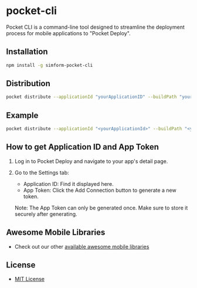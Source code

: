 # pocket-cli

Pocket CLI is a command-line tool designed to streamline the deployment process for mobile applications to "Pocket Deploy".

## Installation

```bash
npm install -g simform-pocket-cli
```

## Distribution

```bash
pocket distribute --applicationId "yourApplicationID" --buildPath "yourBuildPath" --appToken "YourAppToken" --baseUrl "base url of the server" --releaseNotes "formatted release notes"
```

## Example

```bash
pocket distribute --applicationId "<yourApplicationId>" --buildPath "<yourPath>/Downloads/app-release.apk" --appToken "<yourAppToken>" --baseUrl "<yourBaseUrl>/functions/v1/" --releaseNotes "formatted release notes"
```

## How to get Application ID and App Token

1. Log in to Pocket Deploy and navigate to your app's detail page.
2. Go to the Settings tab:

   - Application ID: Find it displayed here.
   - App Token: Click the Add Connection button to generate a new token.

   Note: The App Token can only be generated once. Make sure to store it securely after generating.

## Awesome Mobile Libraries

- Check out our other [available awesome mobile libraries](https://github.com/SimformSolutionsPvtLtd/Awesome-Mobile-Libraries)

## License

- [MIT License](./LICENSE)
